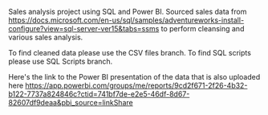 Sales analysis project using SQL and Power BI. Sourced sales data from https://docs.microsoft.com/en-us/sql/samples/adventureworks-install-configure?view=sql-server-ver15&tabs=ssms to perform cleansing and various sales analysis.

To find cleaned data please use the CSV files branch.
To find SQL scripts please use SQL Scripts branch.

Here's the link to the Power BI presentation of the data that is also uploaded here https://app.powerbi.com/groups/me/reports/9cd2f671-2f26-4b32-b122-7737a824846c?ctid=741bf7de-e2e5-46df-8d67-82607df9deaa&pbi_source=linkShare
